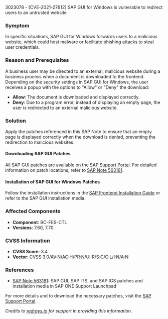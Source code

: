 3023078 - [CVE-2021-27612] SAP GUI for Windows is vulnerable to redirect users to an untrusted website

### Symptom
In specific situations, SAP GUI for Windows forwards users to a malicious website, which could host malware or facilitate phishing attacks to steal user credentials.

### Reason and Prerequisites
A business user may be directed to an external, malicious website during a business process when a document is downloaded to the frontend. Depending on the security settings in SAP GUI for Windows, the user receives a popup with the options to "Allow" or "Deny" the download:
- **Allow**: The document is downloaded and displayed correctly.
- **Deny**: Due to a program error, instead of displaying an empty page, the user is redirected to an external malicious website.

### Solution
Apply the patches referenced in this SAP Note to ensure that an empty page is displayed correctly when the download is denied, preventing the redirection to malicious websites.

#### Downloading SAP GUI Patches
All SAP GUI patches are available on the [SAP Support Portal](https://me.sap.com/). For detailed information on patch locations, refer to [SAP Note 563161](https://me.sap.com/notes/563161).

#### Installation of SAP GUI for Windows Patches
Follow the installation instructions in the [SAP Frontend Installation Guide](http://scn.sap.com/docs/DOC-25456) or refer to the SAP GUI installation media.

### Affected Components
- **Component**: BC-FES-CTL
- **Versions**: 7.60, 7.70

### CVSS Information
- **CVSS Score**: 3.4
- **Vector**: CVSS:3.0/AV:N/AC:H/PR:N/UI:R/S:C/C:L/I:N/A:N

### References
- [SAP Note 563161](https://me.sap.com/notes/563161): SAP GUI, SAP ITS, and SAP IGS patches and installation media in SAP ONE Support Launchpad

For more details and to download the necessary patches, visit the [SAP Support Portal](https://me.sap.com/).

*Credits to [redrays.io](https://redrays.io) for support in providing this information.*